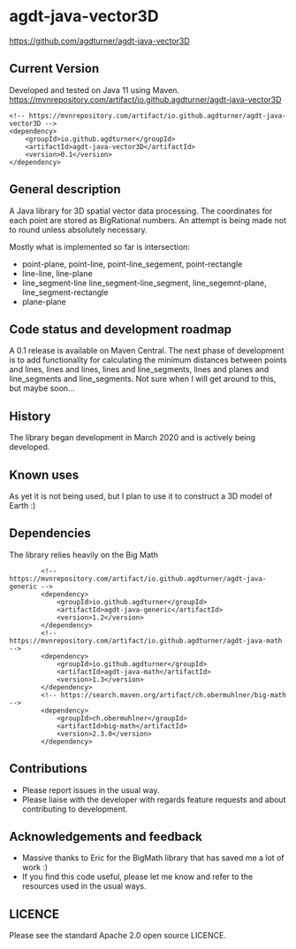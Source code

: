 # agdt-java-vector3D

https://github.com/agdturner/agdt-java-vector3D

## Current Version
Developed and tested on Java 11 using Maven.
https://mvnrepository.com/artifact/io.github.agdturner/agdt-java-vector3D
```
<!-- https://mvnrepository.com/artifact/io.github.agdturner/agdt-java-vector3D -->
<dependency>
    <groupId>io.github.agdturner</groupId>
    <artifactId>agdt-java-vector3D</artifactId>
    <version>0.1</version>
</dependency>
```

## General description
A Java library for 3D spatial vector data processing. The coordinates for each point are stored as BigRational numbers. An attempt is being made not to round unless absolutely necessary.

Mostly what is implemented so far is intersection:
* point-plane, point-line, point-line_segement, point-rectangle
* line-line, line-plane
* line_segment-line line_segment-line_segment, line_segemnt-plane, line_segment-rectangle
* plane-plane

## Code status and development roadmap
A 0.1 release is available on Maven Central. The next phase of development is to add functionality for calculating the minimum distances between points and lines, lines and lines, lines and line_segments, lines and planes and line_segments and line_segments. Not sure when I will get around to this, but maybe soon... 

## History
The library began development in March 2020 and is actively being developed. 

## Known uses
As yet it is not being used, but I plan to use it to construct a 3D model of Earth :)

## Dependencies
The library relies heavily on the Big Math
```
        <!-- https://mvnrepository.com/artifact/io.github.agdturner/agdt-java-generic -->
        <dependency>
            <groupId>io.github.agdturner</groupId>
            <artifactId>agdt-java-generic</artifactId>
            <version>1.2</version>
        </dependency>
        <!-- https://mvnrepository.com/artifact/io.github.agdturner/agdt-java-math -->
        <dependency>
            <groupId>io.github.agdturner</groupId>
            <artifactId>agdt-java-math</artifactId>
            <version>1.3</version>
        </dependency>
        <!-- https://search.maven.org/artifact/ch.obermuhlner/big-math -->
        <dependency>
            <groupId>ch.obermuhlner</groupId>
            <artifactId>big-math</artifactId>
            <version>2.3.0</version>
        </dependency>
```

## Contributions
- Please report issues in the usual way.
- Please liaise with the developer with regards feature requests and about contributing to development.

## Acknowledgements and feedback
* Massive thanks to Eric for the BigMath library that has saved me a lot of work :)
* If you find this code useful, please let me know and refer to the resources used in the usual ways.

## LICENCE
Please see the standard Apache 2.0 open source LICENCE.
